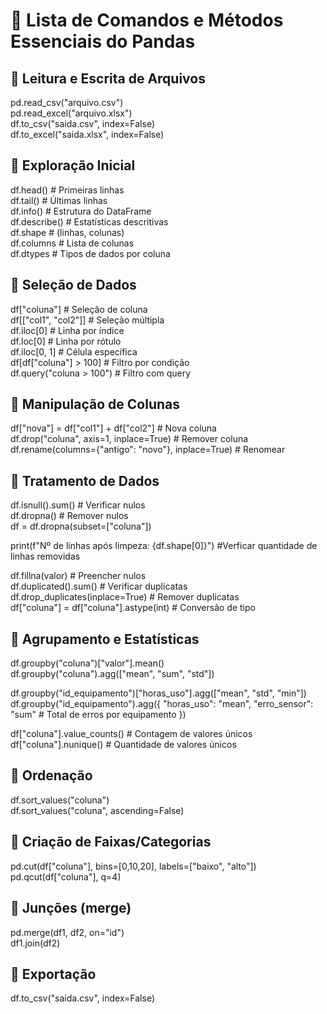 
# 🐼 Lista de Comandos e Métodos Essenciais do Pandas

## 🔹 Leitura e Escrita de Arquivos
pd.read_csv("arquivo.csv")  
pd.read_excel("arquivo.xlsx")  
df.to_csv("saida.csv", index=False)  
df.to_excel("saida.xlsx", index=False)

## 🔹 Exploração Inicial
df.head()           # Primeiras linhas  
df.tail()           # Últimas linhas  
df.info()           # Estrutura do DataFrame  
df.describe()       # Estatísticas descritivas  
df.shape            # (linhas, colunas)  
df.columns          # Lista de colunas  
df.dtypes           # Tipos de dados por coluna

## 🔹 Seleção de Dados
df["coluna"]                      # Seleção de coluna  
df[["col1", "col2"]]              # Seleção múltipla  
df.iloc[0]                        # Linha por índice  
df.loc[0]                         # Linha por rótulo  
df.iloc[0, 1]                     # Célula específica  
df[df["coluna"] > 100]           # Filtro por condição  
df.query("coluna > 100")         # Filtro com query

## 🔹 Manipulação de Colunas
df["nova"] = df["col1"] + df["col2"]          # Nova coluna  
df.drop("coluna", axis=1, inplace=True)       # Remover coluna  
df.rename(columns={"antigo": "novo"}, inplace=True)  # Renomear

## 🔹 Tratamento de Dados
df.isnull().sum()                # Verificar nulos  
df.dropna()                      # Remover nulos  
df = df.dropna(subset=["coluna"])

print(f"Nº de linhas após limpeza: {df.shape[0]}") #Verficar quantidade de linhas removidas

df.fillna(valor)                 # Preencher nulos  
df.duplicated().sum()            # Verificar duplicatas  
df.drop_duplicates(inplace=True) # Remover duplicatas  
df["coluna"] = df["coluna"].astype(int)       # Conversão de tipo

## 🔹 Agrupamento e Estatísticas
df.groupby("coluna")["valor"].mean()  
df.groupby("coluna").agg(["mean", "sum", "std"])  

df.groupby("id_equipamento")["horas_uso"].agg(["mean", "std", "min"])
df.groupby("id_equipamento").agg({
    "horas_uso": "mean",
    "erro_sensor": "sum"  # Total de erros por equipamento
})

df["coluna"].value_counts()      # Contagem de valores únicos  
df["coluna"].nunique()           # Quantidade de valores únicos

## 🔹 Ordenação
df.sort_values("coluna")  
df.sort_values("coluna", ascending=False)

## 🔹 Criação de Faixas/Categorias
pd.cut(df["coluna"], bins=[0,10,20], labels=["baixo", "alto"])  
pd.qcut(df["coluna"], q=4)

## 🔹 Junções (merge)
pd.merge(df1, df2, on="id")  
df1.join(df2)

## 🔹 Exportação
df.to_csv("saida.csv", index=False)

